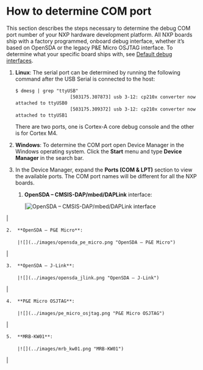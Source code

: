 # How to determine COM port

This section describes the steps necessary to determine the debug COM port number of your NXP hardware development platform. All NXP boards ship with a factory programmed, onboard debug interface, whether it’s based on OpenSDA or the legacy P&E Micro OSJTAG interface. To determine what your specific board ships with, see [Default debug interfaces](default_debug_interfaces.md).

1.  **Linux**: The serial port can be determined by running the following command after the USB Serial is connected to the host:

    ```
    $ dmesg | grep "ttyUSB"
                        [503175.307873] usb 3-12: cp210x converter now attached to ttyUSB0
                        [503175.309372] usb 3-12: cp210x converter now attached to ttyUSB1
    ```

    There are two ports, one is Cortex-A core debug console and the other is for Cortex M4.

2.  **Windows**: To determine the COM port open Device Manager in the Windows operating system. Click the **Start** menu and type **Device Manager** in the search bar.

3.  In the Device Manager, expand the **Ports \(COM & LPT\)** section to view the available ports. The COM port names will be different for all the NXP boards.

    1.  **OpenSDA – CMSIS-DAP/mbed/DAPLink** interface:

        |![](../images/opensda_cmsis_dap.png "OpenSDA – CMSIS-DAP/mbed/DAPLink
												interface")

|

    2.  **OpenSDA – P&E Micro**:

        |![](../images/opensda_pe_micro.png "OpenSDA – P&E Micro")

|

    3.  **OpenSDA – J-Link**:

        |![](../images/opensda_jlink.png "OpenSDA – J-Link")

|

    4.  **P&E Micro OSJTAG**:

        |![](../images/pe_micro_osjtag.png "P&E Micro OSJTAG")

|

    5.  **MRB-KW01**:

        |![](../images/mrb_kw01.png "MRB-KW01")

|


